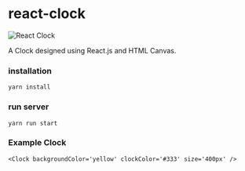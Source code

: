 # react-clock
![React Clock](https://media.giphy.com/media/cJp4yFoPZf7kyHT5Qq/giphy.gif)

A Clock designed using React.js and HTML Canvas.

### installation
`yarn install`

### run server
`yarn run start`

### Example Clock
`<Clock backgroundColor='yellow' clockColor='#333' size='400px' />`
